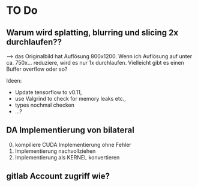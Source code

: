 


# TO Do


## Warum wird splatting, blurring und slicing 2x durchlaufen??

--> das Originalbild hat Auflösung 800x1200. Wenn ich Auflösung auf unter ca. 750x... reduziere, wird es
nur 1x durchlaufen. Vielleicht gibt es einen Buffer overflow oder so?

Ideen: 
- Update tensorflow to v0.11, 
- use Valgrind to check for memory leaks etc., 
- types nochmal checken
- ...?

## DA Implementierung von bilateral

0. kompiliere CUDA Implementierung ohne Fehler
1. Implementierung nachvollziehen
2. Implementierung als KERNEL konvertieren

## gitlab Account zugriff wie?




